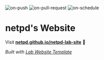 
  ![on-push](../../actions/workflows/on-push.yaml/badge.svg)
  ![on-pull-request](../../actions/workflows/on-pull-request.yaml/badge.svg)
  ![on-schedule](../../actions/workflows/on-schedule.yaml/badge.svg)

  # netpd's Website

  Visit **[netpd.github.io/netpd-lab-site](https://netpd.github.io/netpd-lab-site)** 🚀

  _Built with [Lab Website Template](https://greene-lab.gitbook.io/lab-website-template-docs)_
